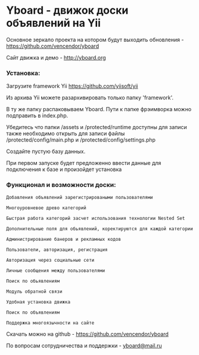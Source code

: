 # Yboard - движок доски объявлений на Yii


Основное зеркало проекта на котором будут выходить обновления - https://github.com/vencendor/yboard

Сайт движка и демо - http://yboard.org


### Установка:

Загрузите framework Yii https://github.com/yiisoft/yii


Из архива Yii можете разархивировать только папку 'framework'.

В ту же папку распаковываем Yboard. Пути к папке фрэимворка можно подправить в index.php. 

Убедитесь что папки /assets  и /protected/runtime доступны для записи
также необходимо открыть для записи файлы /protected/config/main.php и /protected/config/settings.php

Создайте пустую базу данных. 

При первом запуске будет предложенно ввести данные для подключения к базе и произойдет установка


### Функционал и возможности доски:

    Добавления объявлений зарегистрироваными пользователями

    Многоуровневое древо категорий

    Быстрая работа категорий засчет использования технологии Nested Set

    Дополнительные поля для обьявлений, коректируются для каждой категории

    Администрирование банеров и рекламных кодов

    Пользователи, авторизация, регистрация

    Авторизация через социальные сети

    Личные сообщения между пользователями

    Поиск по обьявлениям

    Модуль обратной связи

    Удобная установка движка

    Поиск по объявлениям

    Поддержка многоязычности на сайте
    

Скачать можно на github - https://github.com/vencendor/yboard

По вопросам сотрудничества и поддержки - yboard@mail.ru
